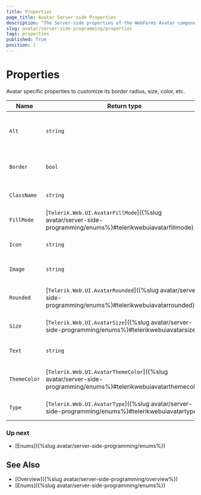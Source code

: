 ```yaml
---
title: Properties
page_title: Avatar Server-side Properties
description: "The Server-side properties of the WebForms Avatar component."
slug: avatar/server-side-programming/properties
tags: properties
published: True
position: 1
---
```


# Properties

Avatar specific properties to customize its border radius, size, color, etc.

| Name          | Return type                                                                                                       | Description                                       |
| ---           | ---                                                                                                               | ---                                               |
| `Alt`         | `string`                                                                                                          | Gets or Sets the alt attribute value of the image |
| `Border`      | `bool`                                                                                                            | Gets or Sets the border value                     |
| `ClassName`   | `string`                                                                                                          | Gets or Sets the class name                       |
| `FillMode`    | [`Telerik.Web.UI.AvatarFillMode`]({%slug avatar/server-side-programming/enums%}#telerikwebuiavatarfillmode)       | Gets or Sets the fill mode.                       |
| `Icon`        | `string`                                                                                                          | Gets or Sets the icon name                        |
| `Image`       | `string`                                                                                                          | Gets or Sets the image url                        |
| `Rounded`     | [`Telerik.Web.UI.AvatarRounded`]({%slug avatar/server-side-programming/enums%}#telerikwebuiavatarrounded)         | Gets or Sets the rounded value.                   |
| `Size`        | [`Telerik.Web.UI.AvatarSize`]({%slug avatar/server-side-programming/enums%}#telerikwebuiavatarsize)               | Gets or Sets the size value.                      |
| `Text`        | `string`                                                                                                          | Gets or Sets the text.                            |
| `ThemeColor`  | [`Telerik.Web.UI.AvatarThemeColor`]({%slug avatar/server-side-programming/enums%}#telerikwebuiavatarthemecolor)   | Gets or Sets the theme color value.               |
| `Type`        | [`Telerik.Web.UI.AvatarType`]({%slug avatar/server-side-programming/enums%}#telerikwebuiavatartype)               | Gets or Sets the type value.                      |

### Up next

- [Enums]({%slug avatar/server-side-programming/enums%})

## See Also

- [Overview]({%slug avatar/server-side-programming/overview%})
- [Enums]({%slug avatar/server-side-programming/enums%})
